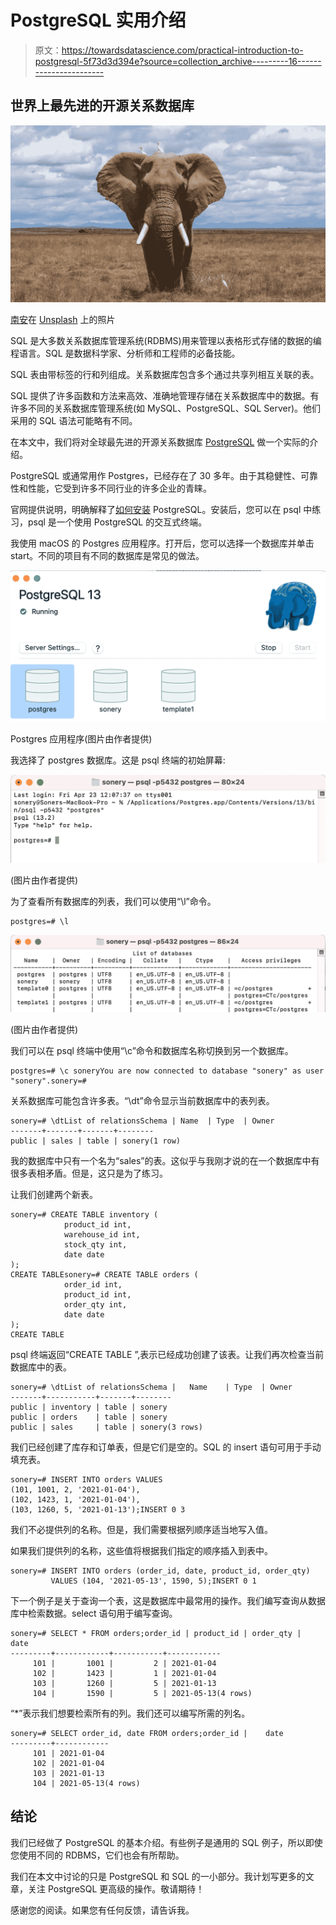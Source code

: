 # PostgreSQL 实用介绍

> 原文：<https://towardsdatascience.com/practical-introduction-to-postgresql-5f73d3d394e?source=collection_archive---------16----------------------->

## 世界上最先进的开源关系数据库

![](img/8dc4c92bd0341ac6834beae79db80c47.png)

[南安](https://unsplash.com/@bepnamanh?utm_source=unsplash&utm_medium=referral&utm_content=creditCopyText)在 [Unsplash](https://unsplash.com/s/photos/elephant?utm_source=unsplash&utm_medium=referral&utm_content=creditCopyText) 上的照片

SQL 是大多数关系数据库管理系统(RDBMS)用来管理以表格形式存储的数据的编程语言。SQL 是数据科学家、分析师和工程师的必备技能。

SQL 表由带标签的行和列组成。关系数据库包含多个通过共享列相互关联的表。

SQL 提供了许多函数和方法来高效、准确地管理存储在关系数据库中的数据。有许多不同的关系数据库管理系统(如 MySQL、PostgreSQL、SQL Server)。他们采用的 SQL 语法可能略有不同。

在本文中，我们将对全球最先进的开源关系数据库 [PostgreSQL](https://www.postgresql.org) 做一个实际的介绍。

PostgreSQL 或通常用作 Postgres，已经存在了 30 多年。由于其稳健性、可靠性和性能，它受到许多不同行业的许多企业的青睐。

官网提供说明，明确解释了[如何安装](https://www.postgresql.org/download/) PostgreSQL。安装后，您可以在 psql 中练习，psql 是一个使用 PostgreSQL 的交互式终端。

我使用 macOS 的 Postgres 应用程序。打开后，您可以选择一个数据库并单击 start。不同的项目有不同的数据库是常见的做法。

![](img/77973038320705bdbf3d6622ea9a340b.png)

Postgres 应用程序(图片由作者提供)

我选择了 postgres 数据库。这是 psql 终端的初始屏幕:

![](img/7884a1593f27622ab691531782d4b3d0.png)

(图片由作者提供)

为了查看所有数据库的列表，我们可以使用“\l”命令。

```
postgres=# \l
```

![](img/27e83b7181716f31f6231776128af7df.png)

(图片由作者提供)

我们可以在 psql 终端中使用“\c”命令和数据库名称切换到另一个数据库。

```
postgres=# \c soneryYou are now connected to database "sonery" as user "sonery".sonery=#
```

关系数据库可能包含许多表。“\dt”命令显示当前数据库中的表列表。

```
sonery=# \dtList of relationsSchema | Name  | Type  | Owner
-------+-------+-------+--------
public | sales | table | sonery(1 row)
```

我的数据库中只有一个名为“sales”的表。这似乎与我刚才说的在一个数据库中有很多表相矛盾。但是，这只是为了练习。

让我们创建两个新表。

```
sonery=# CREATE TABLE inventory (
            product_id int,
            warehouse_id int,
            stock_qty int,
            date date
);
CREATE TABLEsonery=# CREATE TABLE orders (
            order_id int,
            product_id int,
            order_qty int,
            date date
);
CREATE TABLE
```

psql 终端返回“CREATE TABLE ”,表示已经成功创建了该表。让我们再次检查当前数据库中的表。

```
sonery=# \dtList of relationsSchema |   Name    | Type  | Owner
-------+-----------+-------+--------
public | inventory | table | sonery
public | orders    | table | sonery
public | sales     | table | sonery(3 rows)
```

我们已经创建了库存和订单表，但是它们是空的。SQL 的 insert 语句可用于手动填充表。

```
sonery=# INSERT INTO orders VALUES                                                     
(101, 1001, 2, '2021-01-04'),                                                         (102, 1423, 1, '2021-01-04'),                                                         (103, 1260, 5, '2021-01-13');INSERT 0 3
```

我们不必提供列的名称。但是，我们需要根据列顺序适当地写入值。

如果我们提供列的名称，这些值将根据我们指定的顺序插入到表中。

```
sonery=# INSERT INTO orders (order_id, date, product_id, order_qty)
         VALUES (104, '2021-05-13', 1590, 5);INSERT 0 1
```

下一个例子是关于查询一个表，这是数据库中最常用的操作。我们编写查询从数据库中检索数据。select 语句用于编写查询。

```
sonery=# SELECT * FROM orders;order_id | product_id | order_qty |    date
---------+------------+-----------+------------
     101 |       1001 |         2 | 2021-01-04
     102 |       1423 |         1 | 2021-01-04
     103 |       1260 |         5 | 2021-01-13
     104 |       1590 |         5 | 2021-05-13(4 rows)
```

“*”表示我们想要检索所有的列。我们还可以编写所需的列名。

```
sonery=# SELECT order_id, date FROM orders;order_id |    date
---------+------------
     101 | 2021-01-04
     102 | 2021-01-04
     103 | 2021-01-13
     104 | 2021-05-13(4 rows)
```

## 结论

我们已经做了 PostgreSQL 的基本介绍。有些例子是通用的 SQL 例子，所以即使您使用不同的 RDBMS，它们也会有所帮助。

我们在本文中讨论的只是 PostgreSQL 和 SQL 的一小部分。我计划写更多的文章，关注 PostgreSQL 更高级的操作。敬请期待！

感谢您的阅读。如果您有任何反馈，请告诉我。